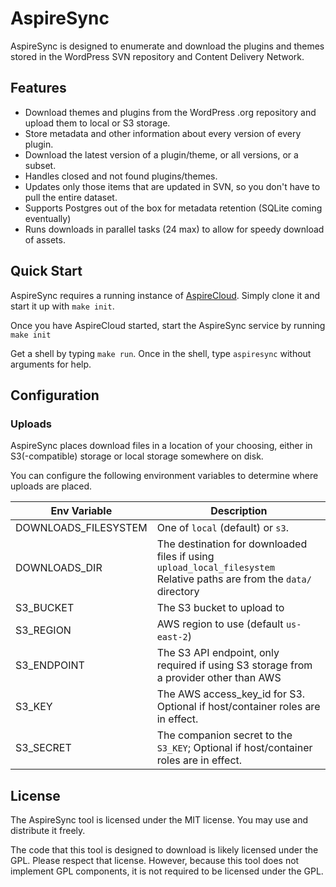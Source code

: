 # AspireSync

AspireSync is designed to enumerate and download the plugins and themes stored in the WordPress SVN repository and Content Delivery Network.

## Features

* Download themes and plugins from the WordPress .org repository and upload them to local or S3 storage.
* Store metadata and other information about every version of every plugin.
* Download the latest version of a plugin/theme, or all versions, or a subset.
* Handles closed and not found plugins/themes.
* Updates only those items that are updated in SVN, so you don't have to pull the entire dataset.
* Supports Postgres out of the box for metadata retention (SQLite coming eventually)
* Runs downloads in parallel tasks (24 max) to allow for speedy download of assets.

## Quick Start

AspireSync requires a running instance of [AspireCloud](https://github.com/AspirePress/AspireCloud). Simply clone it and start it up with
`make init`.

Once you have AspireCloud started, start the AspireSync service by running
`make init`

Get a shell by typing
`make run`. Once in the shell, type
`aspiresync` without arguments for help.

## Configuration

### Uploads

AspireSync places download files in a location of your choosing, either in S3(-compatible) storage or local storage somewhere on disk.

You can configure the following environment variables to determine where uploads are placed.

| Env Variable         | Description                                                                                                              |
|----------------------|--------------------------------------------------------------------------------------------------------------------------|
| DOWNLOADS_FILESYSTEM | One of `local` (default) or `s3`.                                                                                        |
| DOWNLOADS_DIR        | The destination for downloaded files if using `upload_local_filesystem`<br>Relative paths are from the `data/` directory |
| S3_BUCKET            | The S3 bucket to upload to                                                                                               |                                                                                                                                   
| S3_REGION            | AWS region to use (default `us-east-2`)                                                                                  |
| S3_ENDPOINT          | The S3 API endpoint, only required if using S3 storage from a provider other than AWS                                    |
| S3_KEY               | The AWS access_key_id for S3.  Optional if host/container roles are in effect.                                           |
| S3_SECRET            | The companion secret to the `S3_KEY`;   Optional if host/container roles are in effect.                                  |

## License

The AspireSync tool is licensed under the MIT license. You may use and distribute it freely.

The code that this tool is designed to download is likely licensed under the GPL. Please respect that license. However,
because this tool does not implement GPL components, it is not required to be licensed under the GPL.
